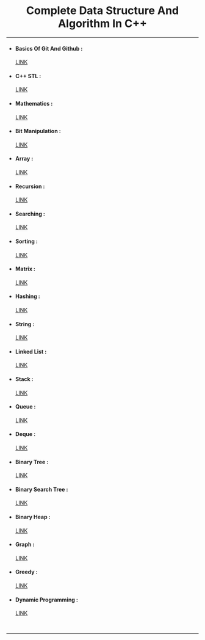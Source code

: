 <h1 align="center">Complete Data Structure And Algorithm In C++</h1><hr/>

- <h4>Basics Of Git And Github :</h4> <a href="https://github.com/harsh01010/DsA/blob/master/0impStuff/GitAndGithub.txt" target="_blank">LINK</a>
- <h4>C++ STL :</h4> <a href="https://github.com/harsh01010/DsA/tree/master/0impStuff/STL" target="_blank">LINK</a>
- <h4>Mathematics :</h4> <a href="https://github.com/harsh01010/DsA/tree/master/t1_mathematics" target="_blank">LINK</a>
- <h4>Bit Manipulation :</h4> <a href="https://github.com/harsh01010/DsA/tree/master/t2_bitmagic" target="_blank">LINK</a>
- <h4>Array :</h4> <a href="https://github.com/harsh01010/DsA/tree/master/t3_recursion" target="_blank">LINK</a>
- <h4>Recursion :</h4> <a href="https://github.com/harsh01010/DsA/tree/master/t4_array" target="_blank">LINK</a>
- <h4>Searching :</h4> <a href="https://github.com/harsh01010/DsA/tree/master/t5_searching" target="_blank">LINK</a>
- <h4>Sorting :</h4> <a href="https://github.com/harsh01010/DsA/tree/master/t6_sorting" target="_blank">LINK</a>
- <h4>Matrix :</h4> <a href="https://github.com/harsh01010/DsA/tree/master/t7_matrix" target="_blank">LINK</a>
- <h4>Hashing :</h4> <a href="https://github.com/harsh01010/DsA/tree/master/t8_hashing" target="_blank">LINK</a>
- <h4>String :</h4> <a href="https://github.com/harsh01010/DsA/tree/master/t9_String" target="_blank">LINK</a>
- <h4>Linked List :</h4> <a href="https://github.com/harsh01010/DsA/tree/master/t10_linkedList" target="_blank">LINK</a>
- <h4>Stack :</h4> <a href="https://github.com/harsh01010/DsA/tree/master/t11_Stack" target="_blank">LINK</a>
- <h4>Queue :</h4> <a href="https://github.com/harsh01010/DsA/tree/master/t12_Queue" target="_blank">LINK</a>
- <h4>Deque :</h4> <a href="https://github.com/harsh01010/DsA/tree/master/t13_Deque" target="_blank">LINK</a>
- <h4>Binary Tree :</h4> <a href="https://github.com/harsh01010/DsA/tree/master/t14_tree" target="_blank">LINK</a>
- <h4>Binary Search Tree :</h4> <a href="https://github.com/harsh01010/DsA/tree/master/t15_BST" target="_blank">LINK</a>
- <h4>Binary Heap :</h4> <a href="https://github.com/harsh01010/DsA/tree/master/t16_BinaryHeap" target="_blank">LINK</a>
- <h4>Graph :</h4> <a href="https://github.com/harsh01010/DsA/tree/master/t17_Graph" target="_blank">LINK</a>
- <h4>Greedy :</h4> <a href="https://github.com/harsh01010/DsA/tree/master/t18_Greedy" target="_blank">LINK</a>
- <h4>Dynamic Programming :</h4> <a href="https://github.com/harsh01010/DsA/tree/master/t19_DP" target="_blank">LINK</a>
<br/><hr/>

<!-- <h2 align="center">Popular Problems</h2>
<table>
    <tr>
    <td>Array</td>
    <td>Linked List</td>
    <td>Strings</td>
    </tr>
</table> -->